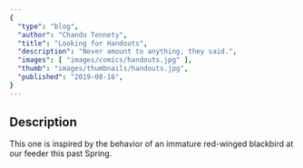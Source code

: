 ```yaml
---
{
  "type": "blog",
  "author": "Chandu Tennety",
  "title": "Looking for Handouts",
  "description": "Never amount to anything, they said.",
  "images": [ "images/comics/handouts.jpg" ],
  "thumb": "images/thumbnails/handouts.jpg",
  "published": "2019-08-16",
}
---
```


## Description
 This one is inspired by the behavior of an immature red-winged blackbird at our feeder this past Spring.
